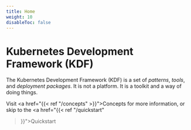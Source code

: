 ```yaml
---
title: Home
weight: 10
disableToc: false
---
```


# Kubernetes Development Framework (KDF)

The Kubernetes Development Framework (KDF) is a set of *patterns*, *tools*, and
*deployment packages*.  It is not a platform.  It is a toolkit and a way of
doing things.

Visit <a href="{{< ref "/concepts" >}}">Concepts</a> for more
information, or skip to the <a href="{{< ref "/quickstart"
>}}">Quickstart</a>